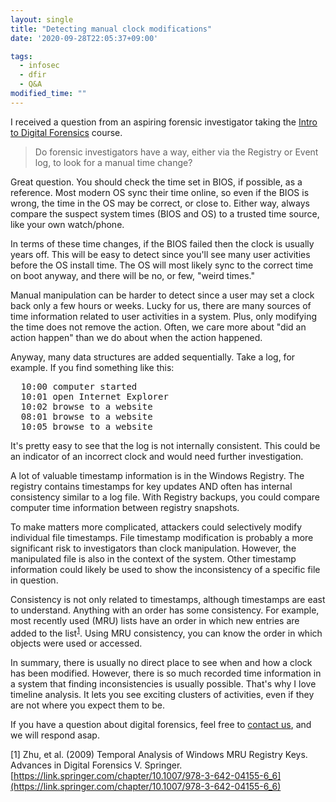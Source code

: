 ```yaml
---
layout: single
title: "Detecting manual clock modifications"
date: '2020-09-28T22:05:37+09:00'

tags:
  - infosec
  - dfir
  - Q&A
modified_time: ""
---
```



I received a question from an aspiring forensic investigator taking the [Intro to Digital Forensics](https://dfir.science/dfs101/) course.

>Do forensic investigators have a way, either via the Registry or Event log, to look for a manual time change?

Great question. You should check the time set in BIOS, if possible, as a reference. Most modern OS sync their time online, so even if the BIOS is wrong, the time in the OS may be correct, or close to. Either way, always compare the suspect system times (BIOS and OS) to a trusted time source, like your own watch/phone.

In terms of these time changes, if the BIOS failed then the clock is usually years off. This will be easy to detect since you'll see many user activities before the OS install time. The OS will most likely sync to the correct time on boot anyway, and there will be no, or few, "weird times."

Manual manipulation can be harder to detect since a user may set a clock back only a few hours or weeks. Lucky for us, there are many sources of time information related to user activities in a system. Plus, only modifying the time does not remove the action. Often, we care more about "did an action happen" than we do about when the action happened.

Anyway, many data structures are added sequentially. Take a log, for example. If you find something like this:

<pre>
  10:00 computer started
  10:01 open Internet Explorer
  10:02 browse to a website
  08:01 browse to a website
  10:05 browse to a website
</pre>

It's pretty easy to see that the log is not internally consistent. This could be an indicator of an incorrect clock and would need further investigation.

A lot of valuable timestamp information is in the Windows Registry. The registry contains timestamps for key updates AND often has internal consistency similar to a log file. With Registry backups, you could compare computer time information between registry snapshots.

To make matters more complicated, attackers could selectively modify individual file timestamps. File timestamp modification is probably a more significant risk to investigators than clock manipulation. However, the manipulated file is also in the context of the system. Other timestamp information could likely be used to show the inconsistency of a specific file in question.

Consistency is not only related to timestamps, although timestamps are east to understand. Anything with an order has some consistency. For example, most recently used (MRU) lists have an order in which new entries are added to the list<sup>[1](#mru)</sup>. Using MRU consistency, you can know the order in which objects were used or accessed.

In summary, there is usually no direct place to see when and how a clock has been modified. However, there is so much recorded time information in a system that finding inconsistencies is usually possible. That's why I love timeline analysis. It lets you see exciting clusters of activities, even if they are not where you expect them to be.

 If you have a question about digital forensics, feel free to [contact us](https://dfir.science/contact), and we will respond asap.

<a name="mru"></a>[1] Zhu, et al. (2009) Temporal Analysis of Windows MRU Registry Keys. Advances in Digital Forensics V. Springer. [https://link.springer.com/chapter/10.1007/978-3-642-04155-6_6](https://link.springer.com/chapter/10.1007/978-3-642-04155-6_6)